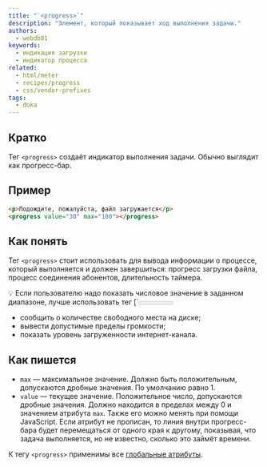 ```yaml
---
title: "`<progress>`"
description: "Элемент, который показывает ход выполнения задачи."
authors:
  - webdb81
keywords:
  - индикация загрузки
  - индикатор процесса
related:
  - html/meter
  - recipes/progress
  - css/vendor-prefixes
tags:
  - doka
---
```


## Кратко

Тег `<progress>` создаёт индикатор выполнения задачи. Обычно выглядит как прогресс-бар.

## Пример

```html
<p>Подождите, пожалуйста, файл загружается</p>
<progress value="30" max="100"></progress>
```

## Как понять

Тег `<progress>` стоит использовать для вывода информации о процессе, который выполняется и должен завершиться: прогресс загрузки файла, процесс соединения абонентов, длительность таймера.

<aside>
💡 Если пользователю надо показать числовое значение в заданном диапазоне, лучше использовать тег [`<meter>`](/html/meter/).
</aside>

- сообщить о количестве свободного места на диске;
- вывести допустимые пределы громкости;
- показать уровень загруженности интернет-канала.

## Как пишется

- `max` — максимальное значение. Должно быть положительным, допускаются дробные значения. По умолчанию равно 1.
- `value` — текущее значение. Положительное число, допускаются дробные значения. Должно находится в пределах между 0 и значением атрибута `max`. Также его можно менять при помощи JavaScript. Если атрибут не прописан, то линия внутри прогресс-бара будет перемещаться от одного края к другому, показывая, что задача выполняется, но не известно, сколько это займёт времени.

К тегу `<progress>` применимы все [глобальные атрибуты](/html/global-attrs/).
